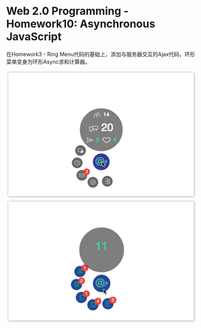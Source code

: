 # Web 2.0 Programming - Homework10: Asynchronous JavaScript

在Homework3 - Ring Menu代码的基础上，添加与服务器交互的Ajax代码，环形菜单变身为环形Async求和计算器。

![](https://github.com/baoanj/Web-2.0-Programming/blob/master/Homework-10-Asynchronous%20JavaScript/cssimg/images/effect1.jpg)
![](https://github.com/baoanj/Web-2.0-Programming/blob/master/Homework-10-Asynchronous%20JavaScript/cssimg/images/effect2.jpg)
